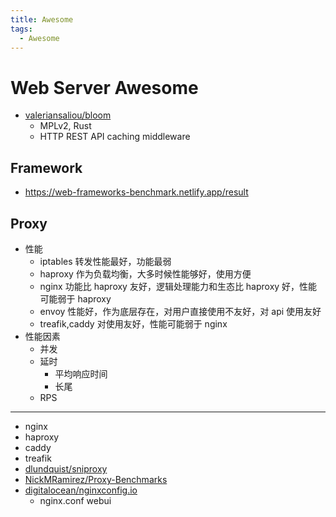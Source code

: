 ```yaml
---
title: Awesome
tags:
  - Awesome
---
```


# Web Server Awesome

- [valeriansaliou/bloom](https://github.com/valeriansaliou/bloom)
  - MPLv2, Rust
  - HTTP REST API caching middleware

## Framework

- https://web-frameworks-benchmark.netlify.app/result

## Proxy

- 性能
  - iptables 转发性能最好，功能最弱
  - haproxy 作为负载均衡，大多时候性能够好，使用方便
  - nginx 功能比 haproxy 友好，逻辑处理能力和生态比 haproxy 好，性能可能弱于 haproxy
  - envoy 性能好，作为底层存在，对用户直接使用不友好，对 api 使用友好
  - treafik,caddy 对使用友好，性能可能弱于 nginx
- 性能因素
  - 并发
  - 延时
    - 平均响应时间
    - 长尾
  - RPS

---

- nginx
- haproxy
- caddy
- treafik
- [dlundquist/sniproxy](https://github.com/dlundquist/sniproxy)
- [NickMRamirez/Proxy-Benchmarks](https://github.com/NickMRamirez/Proxy-Benchmarks)
- [digitalocean/nginxconfig.io](https://github.com/digitalocean/nginxconfig.io)
  - nginx.conf webui

